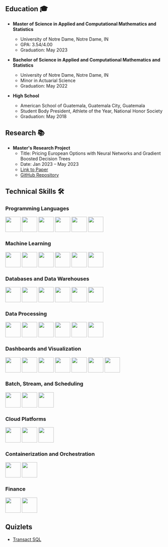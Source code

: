 ## Education 🎓

- **Master of Science in Applied and Computational Mathematics and Statistics**
  - University of Notre Dame, Notre Dame, IN
  - GPA: 3.54/4.00
  - Graduation: May 2023

- **Bachelor of Science in Applied and Computational Mathematics and Statistics**
  - University of Notre Dame, Notre Dame, IN
  - Minor in Actuarial Science
  - Graduation: May 2022

- **High School**
  - American School of Guatemala, Guatemala City, Guatemala
  - Student Body President, Athlete of the Year, National Honor Society
  - Graduation: May 2018

## Research 📚

- **Master's Research Project**
  - Title: Pricing European Options with Neural Networks and Gradient Boosted Decision Trees
  - Date: Jan 2023 – May 2023
  - [Link to Paper](https://arxiv.org/abs/2307.00476)
  - [GitHub Repository](https://github.com/juan-esteban-berger/Options_Pricing_AutoML_TensorFlow_XGBoost)

## Technical Skills 🛠️

### Programming Languages
<img src="https://img.icons8.com/color/48/000000/python.png" width="48" height="48">
<img src="https://www.r-project.org/logo/Rlogo.svg" width="48" height="48">
<img src="https://img.icons8.com/color/48/000000/c-plus-plus-logo.png" width="48" height="48">
<img src="https://img.icons8.com/color/48/000000/sql.png" width="48" height="48">
<img src="https://img.icons8.com/color/48/000000/java-coffee-cup-logo.png" width="48" height="48">
<img src="https://img.icons8.com/plasticine/48/000000/bash.png" width="48" height="48">

### Machine Learning
<img src="https://img.icons8.com/color/48/000000/tensorflow.png" width="48" height="48">
<img src="https://img.icons8.com/fluency/48/000000/keras.png" width="48" height="48">
<img src="https://img.icons8.com/fluency/48/000000/pytorch-logo.png" width="48" height="48">
<img src="https://img.icons8.com/fluency/48/000000/xgboost.png" width="48" height="48">
<img src="https://img.icons8.com/fluency/48/000000/scikit-learn.png" width="48" height="48">
<img src="https://img.icons8.com/fluency/48/000000/statistics.png" width="48" height="48">

### Databases and Data Warehouses
<img src="https://img.icons8.com/color/48/000000/mongodb.png" width="48" height="48">
<img src="https://img.icons8.com/color/48/000000/microsoft-sql-server.png" width="48" height="48">
<img src="https://img.icons8.com/color/48/000000/mysql-logo.png" width="48" height="48">
<img src="https://img.icons8.com/color/48/000000/google-bigquery.png" width="48" height="48">
<img src="https://img.icons8.com/color/48/000000/amazon-redshift.png" width="48" height="48">
<img src="https://img.icons8.com/office/48/000000/azure-synapse-analytics.png" width="48" height="48">

### Data Processing
<img src="https://img.icons8.com/color/48/000000/pandas.png" width="48" height="48">
<img src="https://img.icons8.com/color/48/000000/numpy.png" width="48" height="48">
<img src="https://img.icons8.com/color/48/000000/apache-spark.png" width="48" height="48">
<img src="https://img.icons8.com/dusk/48/000000/dask.png" width="48" height="48">
<img src="https://img.icons8.com/color/48/000000/hadoop.png" width="48" height="48">
<img src="https://img.icons8.com/color/48/000000/alteryx.png" width="48" height="48">

### Dashboards and Visualization
<img src="https://img.icons8.com/color/48/000000/power-bi.png" width="48" height="48">
<img src="https://img.icons8.com/color/48/000000/tableau-software.png" width="48" height="48">
<img src="https://img.icons8.com/dusk/48/000000/looker.png" width="48" height="48">
<img src="https://img.icons8.com/color/48/000000/matplotlib.png" width="48" height="48">
<img src="https://img.icons8.com/color/48/000000/seaborn.png" width="48" height="48">
<img src="https://img.icons8.com/office/48/000000/plotly.png" width="48" height="48">
<img src="https://img.icons8.com/color/48/000000/dash.png" width="48" height="48">

### Batch, Stream, and Scheduling
<img src="https://img.icons8.com/ultraviolet/48/000000/beam.png" width="48" height="48">
<img src="https://img.icons8.com/color/48/000000/kafka.png" width="48" height="48">
<img src="https://img.icons8.com/color/48/000000/airflow.png" width="48" height="48">

### Cloud Platforms
<img src="https://img.icons8.com/color/48/000000/amazon-web-services.png" width="48" height="48">
<img src="https://img.icons8.com/color/48/000000/microsoft-azure.png" width="48" height="48">
<img src="https://img.icons8.com/color/48/000000/google-cloud-platform.png" width="48" height="48">

### Containerization and Orchestration
<img src="https://img.icons8.com/color/48/000000/docker.png" width="48" height="48">
<img src="https://img.icons8.com/color/48/000000/kubernetes.png" width="48" height="48">

### Finance
<img src="https://img.icons8.com/ultraviolet/48/000000/bloomberg.png" width="48" height="48">
<img src="https://img.icons8.com/color/48/000000/microsoft-excel.png" width="48" height="48">

## Quizlets
  - [Transact SQL](https://quizlet.com/es/816564177/transact-sql-flash-cards/?funnelUUID=e32313e3-3a2f-45dc-9ce4-80af131d2f0b)
